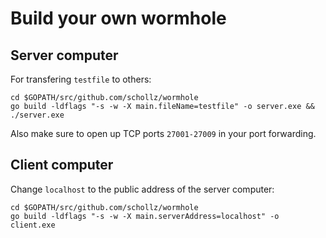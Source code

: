 # Build your own wormhole

## Server computer

For transfering `testfile` to others:

```
cd $GOPATH/src/github.com/schollz/wormhole
go build -ldflags "-s -w -X main.fileName=testfile" -o server.exe && ./server.exe
```

Also make sure to open up TCP ports `27001-27009` in your port forwarding.


## Client computer

Change `localhost` to the public address of the server computer:

```
cd $GOPATH/src/github.com/schollz/wormhole
go build -ldflags "-s -w -X main.serverAddress=localhost" -o client.exe
```